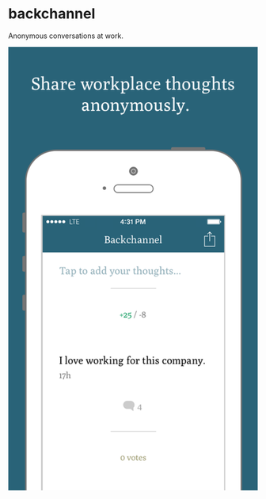 # backchannel
Anonymous conversations at work.

![Image description](/Backchannel%20-%20Final%20Screenshot%201%20-%201136.png)

